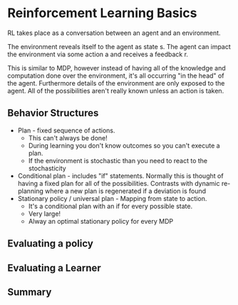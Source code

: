 # Reinforcement Learning Basics

RL takes place as a conversation between an agent and an environment.

The environment reveals itself to the agent as state s. The agent can impact the environment via some action a and receives a feedback r.

This is similar to MDP, however instead of having all of the knowledge and computation done over the environment, it's all occurring "in the head" of the agent. Furthermore details of the environment are only exposed to the agent. All of the possibilities aren't really known unless an action is taken.

## Behavior Structures

- Plan - fixed sequence of actions. 
    - This can't always be done! 
    - During learning you don't know outcomes so you can't execute a plan.
    - If the environment is stochastic than you need to react to the stochasticity
- Conditional plan - includes "if" statements. Normally this is thought of having a fixed plan for all of the possibilities. Contrasts with dynamic re-planning where a new plan is regenerated if a deviation is found 
- Stationary policy / universal plan - Mapping from state to action. 
    - It's a conditional plan with an if for every possible state. 
    - Very large!
    - Alway an optimal stationary policy for every MDP

## Evaluating a policy


## Evaluating a Learner


## Summary